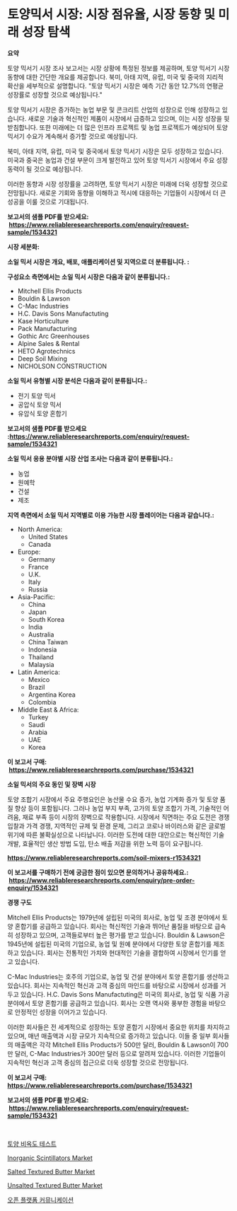 <p><h1>토양믹서 시장: 시장 점유율, 시장 동향 및 미래 성장 탐색</h1></p><p><strong>요약</strong></p>
<p><p>토양 믹서기 시장 조사 보고서는 시장 상황에 특정된 정보를 제공하며, 토양 믹서기 시장 동향에 대한 간단한 개요를 제공합니다. 북미, 아태 지역, 유럽, 미국 및 중국의 지리적 확산을 세부적으로 설명합니다. "토양 믹서기 시장은 예측 기간 동안 12.7%의 연평균 성장률로 성장할 것으로 예상됩니다."</p><p>토양 믹서기 시장은 증가하는 농업 부문 및 콘크리트 산업의 성장으로 인해 성장하고 있습니다. 새로운 기술과 혁신적인 제품이 시장에서 급증하고 있으며, 이는 시장 성장을 뒷받침합니다. 또한 미래에는 더 많은 인프라 프로젝트 및 농업 프로젝트가 예상되어 토양 믹서기 수요가 계속해서 증가할 것으로 예상됩니다.</p><p>북미, 아태 지역, 유럽, 미국 및 중국에서 토양 믹서기 시장은 모두 성장하고 있습니다. 미국과 중국은 농업과 건설 부문이 크게 발전하고 있어 토양 믹서기 시장에서 주요 성장 동력이 될 것으로 예상됩니다.</p><p>이러한 동향과 시장 성장률을 고려하면, 토양 믹서기 시장은 미래에 더욱 성장할 것으로 전망됩니다. 새로운 기회와 동향을 이해하고 적시에 대응하는 기업들이 시장에서 더 큰 성공을 이룰 것으로 기대됩니다.</p></p>
<p><strong>보고서의 샘플 PDF를 받으세요: &nbsp;<a href="https://www.reliableresearchreports.com/enquiry/request-sample/1534321">https://www.reliableresearchreports.com/enquiry/request-sample/1534321</a></strong></p>
<p><strong>시장 세분화:</strong></p>
<p><strong> 소일 믹서 시장은 개요, 배포, 애플리케이션 및 지역으로 더 분류됩니다. :</strong></p>
<p><strong>구성요소 측면에서는 소일 믹서 시장은 다음과 같이 분류됩니다.:</strong></p>
<p><ul><li>Mitchell Ellis Products</li><li>Bouldin & Lawson</li><li>C-Mac Industries</li><li>H.C. Davis Sons Manufactuting</li><li>Kase Horticulture</li><li>Pack Manufacturing</li><li>Gothic Arc Greenhouses</li><li>Alpine Sales & Rental</li><li>HETO Agrotechnics</li><li>Deep Soil Mixing</li><li>NICHOLSON CONSTRUCTION</li></ul></p>
<p><strong> 소일 믹서 유형별 시장 분석은 다음과 같이 분류됩니다.:</strong></p>
<p><ul><li>전기 토양 믹서</li><li>공압식 토양 믹서</li><li>유압식 토양 혼합기</li></ul></p>
<p><strong>보고서의 샘플 PDF를 받으세요 :<a href="https://www.reliableresearchreports.com/enquiry/request-sample/1534321">https://www.reliableresearchreports.com/enquiry/request-sample/1534321</a></strong></p>
<p><strong> 소일 믹서 응용 분야별 시장 산업 조사는 다음과 같이 분류됩니다.:</strong></p>
<p><ul><li>농업</li><li>원예학</li><li>건설</li><li>제조</li></ul></p>
<p><strong>지역 측면에서 소일 믹서 지역별로 이용 가능한 시장 플레이어는 다음과 같습니다.:</strong></p>
<p><ul>
    <li>
        North America:
        <ul>
            <li>United States</li>
            <li>Canada</li>
        </ul>
    </li>
    <li>
        Europe:
        <ul>
            <li>Germany</li>
            <li>France</li>
            <li>U.K.</li>
            <li>Italy</li>
            <li>Russia</li>
        </ul>
    </li>
    <li>
        Asia-Pacific:
        <ul>
            <li>China</li>
            <li>Japan</li>
            <li>South Korea</li>
            <li>India</li>
            <li>Australia</li>
            <li>China Taiwan</li>
            <li>Indonesia</li>
            <li>Thailand</li>
            <li>Malaysia</li>
        </ul>
    </li>
    <li>
        Latin America:
        <ul>
            <li>Mexico</li>
            <li>Brazil</li>
            <li>Argentina Korea</li>
            <li>Colombia</li>
        </ul>
    </li>
    <li>
        Middle East & Africa:
        <ul>
            <li>Turkey</li>
            <li>Saudi</li>
            <li>Arabia</li>
            <li>UAE</li>
            <li>Korea</li>
        </ul>
    </li>
    </ul></p>
<p><strong>이 보고서 구매: &nbsp;<a href="https://www.reliableresearchreports.com/purchase/1534321">https://www.reliableresearchreports.com/purchase/1534321</a></strong></p>
<p><strong>소일 믹서의 주요 동인 및 장벽 시장</strong></p>
<p><p>토양 조합기 시장에서 주요 주행요인은 농산물 수요 증가, 농업 기계화 증가 및 토양 품질 향상 등이 포함됩니다. 그러나 농업 부지 부족, 고가의 토양 조합기 가격, 기술적인 어려움, 재료 부족 등이 시장의 장벽으로 작용합니다. 시장에서 직면하는 주요 도전은 경쟁 입찰과 가격 경쟁, 지역적인 규제 및 환경 문제, 그리고 코로나 바이러스와 같은 글로벌 위기에 따른 불확실성으로 나타납니다. 이러한 도전에 대한 대안으로는 혁신적인 기술 개발, 효율적인 생산 방법 도입, 탄소 배출 저감을 위한 노력 등이 요구됩니다.</p></p>
<p><strong><a href="https://www.reliableresearchreports.com/soil-mixers-r1534321">https://www.reliableresearchreports.com/soil-mixers-r1534321</a></strong></p>
<p><strong>이 보고서를 구매하기 전에 궁금한 점이 있으면 문의하거나 공유하세요.: &nbsp;<a href="https://www.reliableresearchreports.com/enquiry/pre-order-enquiry/1534321">https://www.reliableresearchreports.com/enquiry/pre-order-enquiry/1534321</a></strong></p>
<p><strong>경쟁 구도</strong></p>
<p><p>Mitchell Ellis Products는 1979년에 설립된 미국의 회사로, 농업 및 조경 분야에서 토양 혼합기를 공급하고 있습니다. 회사는 혁신적인 기술과 뛰어난 품질을 바탕으로 급속히 성장하고 있으며, 고객들로부터 높은 평가를 받고 있습니다. Bouldin & Lawson은 1945년에 설립된 미국의 기업으로, 농업 및 원예 분야에서 다양한 토양 혼합기를 제조하고 있습니다. 회사는 전통적인 가치와 현대적인 기술을 결합하여 시장에서 인기를 얻고 있습니다.</p><p>C-Mac Industries는 호주의 기업으로, 농업 및 건설 분야에서 토양 혼합기를 생산하고 있습니다. 회사는 지속적인 혁신과 고객 중심의 마인드를 바탕으로 시장에서 성과를 거두고 있습니다. H.C. Davis Sons Manufactuting은 미국의 회사로, 농업 및 식품 가공 분야에서 토양 혼합기를 공급하고 있습니다. 회사는 오랜 역사와 풍부한 경험을 바탕으로 안정적인 성장을 이어가고 있습니다.</p><p>이러한 회사들은 전 세계적으로 성장하는 토양 혼합기 시장에서 중요한 위치를 차지하고 있으며, 매년 매출액과 시장 규모가 지속적으로 증가하고 있습니다. 이들 중 일부 회사들의 매출액은 각각 Mitchell Ellis Products가 500만 달러, Bouldin & Lawson이 700만 달러, C-Mac Industries가 300만 달러 등으로 알려져 있습니다. 이러한 기업들이 지속적인 혁신과 고객 중심의 접근으로 더욱 성장할 것으로 전망됩니다.</p></p>
<p><strong>이 보고서 구매: &nbsp; <a href="https://www.reliableresearchreports.com/purchase/1534321">https://www.reliableresearchreports.com/purchase/1534321</a></strong></p>
<p><strong>보고서의 샘플 PDF를 받으세요: &nbsp;<a href="https://www.reliableresearchreports.com/enquiry/request-sample/1534321">https://www.reliableresearchreports.com/enquiry/request-sample/1534321</a></strong><strong></strong></p>
<p>&nbsp;</p>
<p><p><a href="https://github.com/BrettWeberrt8767765/Market-Research-Report-List-1/blob/main/523029518046.md">토양 비옥도 테스트</a></p><p><a href="https://issuu.com/reportprime-2/docs/inorganic-scintillators-market-size-2030.pptx">Inorganic Scintillators Market</a></p><p><a href="https://github.com/yoshih12/Market-Research-Report-List-2/blob/main/salted-textured-butter-market.md">Salted Textured Butter Market</a></p><p><a href="https://github.com/jerrycopelandthomaswsqd8q/Market-Research-Report-List-2/blob/main/unsalted-textured-butter-market.md">Unsalted Textured Butter Market</a></p><p><a href="https://medium.com/@brionnaboyle/%EC%97%B4%EB%A6%B0-%ED%94%8C%EB%9E%AB%ED%8F%BC-%ED%86%B5%EC%8B%A0-%EC%8B%9C%EC%9E%A5-%EB%8F%99%ED%96%A5-%EB%B0%8F-%EC%8B%9C%EC%9E%A5-%EB%B6%84%EC%84%9D%EC%9D%80-2024-2031%EB%85%84-%EA%B8%B0%EA%B0%84%EC%9D%84-%EC%9C%84%ED%95%9C-%EC%98%88%EC%B8%A1%EB%90%A9%EB%8B%88%EB%8B%A4-ef0ac36b1563">오픈 플랫폼 커뮤니케이션</a></p></p>